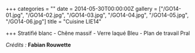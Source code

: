 +++
categories = ""
date = 2014-05-30T00:00:00Z
gallery = ["/GO14-01.jpg", "/GO14-02.jpg", "/GO14-03.jpg", "/GO14-04.jpg", "/GO14-05.jpg", "/GO14-06.jpg"]
title = "Cuisine LIE14"

+++
Stratifié blanc - Chêne massif - Verre laqué Bleu - Plan de travail Pral

_Crédits :_ **Fabian Rouwette**
